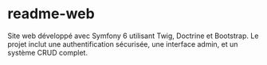 # readme-web
Site web développé avec Symfony 6 utilisant Twig, Doctrine et Bootstrap. Le projet inclut une authentification sécurisée, une interface admin, et un système CRUD complet.
